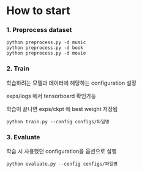 # How to start

### 1. Preprocess dataset
```
python preprocess.py -d music
python preprocess.py -d book
python preprocess.py -d movie
```

### 2. Train
학습하려는 모델과 데이터에 해당하는 configuration 설정

exps/logs 에서  tensorboard 확인가능

학습이 끝나면 exps/ckpt 에 best weight 저장됨
```
python train.py --config configs/파일명
```


### 3. Evaluate

학습 시 사용했던 configuration을 옵션으로 실행
```
python evaluate.py --config configs/파일명
```

